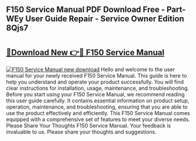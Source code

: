 ## F150 Service Manual PDF Download Free - Part-WEy User Guide Repair - Service Owner Edition 8Qjs7

# <h2><a href="http://bc21632.oget.top/?id=F150+Service+Manual">🔗Download New 👉🔴 F150 Service Manual</a></h2>

[![F150 Service Manual new download](https://i.imgur.com/5g1atiW.png)](http://bc21632.oget.top/?id=F150+Service+Manual)
Hello and welcome to the user manual for your newly received F150 Service Manual. This guide is here to help you understand and operate your product successfully. You will find clear instructions for installation, usage, maintenance, and troubleshooting. Before you start using your F150 Service Manual, we recommend reading this user guide carefully. It contains essential information on product setup, operation, maintenance, and troubleshooting, ensuring that you are able to use the product effectively and efficiently. This F150 Service Manual comes equipped with a comprehensive set of features to meet your diverse needs. Please Share Your Thoughts F150 Service Manual. Your feedback is invaluable to us. Please share your thoughts and suggestions.

